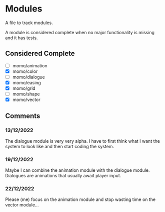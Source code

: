 # Modules

A file to track modules.

A module is considered complete when
no major functionality is missing and it has tests.

## Considered Complete

* [ ] momo/animation
* [x] momo/color
* [ ] momo/dialogue
* [x] momo/easing
* [x] momo/grid
* [ ] momo/shape
* [x] momo/vector

## Comments

### 13/12/2022

The dialogue module is very very alpha.
I have to first think what I want the system to look like and
then start coding the system.

### 19/12/2022

Maybe I can combine the animation module with the dialogue module.
Dialogues are animations that usually await player input.

### 22/12/2022

Please (me) focus on the animation module and stop wasting time on the vector module...
